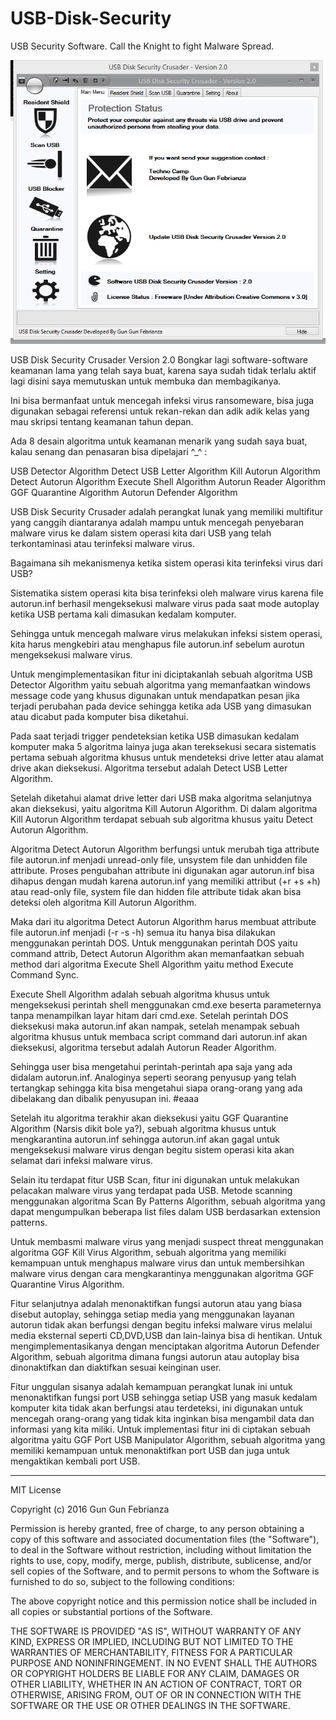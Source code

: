 # USB-Disk-Security
USB Security Software. Call the Knight to fight Malware Spread.

<img src="crusader.PNG">

USB Disk Security Crusader Version 2.0 
Bongkar lagi software-software keamanan lama yang telah saya buat, karena saya sudah tidak terlalu aktif lagi disini saya memutuskan untuk membuka dan membagikanya.

Ini bisa bermanfaat untuk mencegah infeksi virus ransomeware, bisa juga digunakan sebagai referensi untuk rekan-rekan dan adik adik kelas yang mau skripsi tentang keamanan tahun depan. 

Ada 8 desain algoritma untuk keamanan menarik yang sudah saya buat, kalau senang dan penasaran bisa dipelajari ^_^ :

USB Detector Algorithm
Detect USB Letter Algorithm
Kill Autorun Algorithm
Detect Autorun Algorithm
Execute Shell Algorithm
Autorun Reader Algorithm
GGF Quarantine Algorithm
Autorun Defender Algorithm

USB Disk Security Crusader adalah perangkat lunak yang memiliki multifitur yang canggih diantaranya adalah mampu untuk mencegah penyebaran malware virus ke dalam sistem operasi kita dari USB yang telah terkontaminasi atau terinfeksi malware virus. 

Bagaimana sih mekanismenya ketika sistem operasi kita terinfeksi virus dari USB?

Sistematika sistem operasi kita bisa terinfeksi oleh malware virus karena file autorun.inf berhasil mengeksekusi malware virus pada saat mode autoplay ketika USB pertama kali dimasukan kedalam komputer. 

Sehingga untuk mencegah malware virus melakukan infeksi sistem operasi, kita harus mengkebiri atau menghapus file autorun.inf sebelum aurotun mengeksekusi malware virus. 

Untuk mengimplementasikan fitur ini diciptakanlah sebuah algoritma USB Detector Algorithm yaitu sebuah algoritma yang memanfaatkan windows message code yang khusus digunakan untuk mendapatkan pesan jika terjadi perubahan pada device sehingga ketika ada USB yang dimasukan atau dicabut pada komputer bisa diketahui. 

Pada saat terjadi trigger pendeteksian ketika USB dimasukan kedalam komputer maka 5 algoritma lainya juga akan tereksekusi secara sistematis pertama sebuah algoritma khusus untuk mendeteksi drive letter atau alamat drive akan dieksekusi. Algoritma tersebut adalah Detect USB Letter Algorithm. 

Setelah diketahui alamat drive letter dari USB maka algoritma selanjutnya akan dieksekusi, yaitu algoritma Kill Autorun Algorithm. Di dalam algoritma Kill Autorun Algorithm terdapat sebuah sub algoritma khusus yaitu Detect Autorun Algorithm.
 
Algoritma Detect Autorun Algorithm berfungsi untuk merubah tiga attribute file autorun.inf menjadi unread-only file, unsystem file dan unhidden file attribute. Proses pengubahan attribute ini digunakan agar autorun.inf bisa dihapus dengan mudah karena autorun.inf yang memiliki attribut (+r +s +h)  atau read-only file, system file dan hidden file attribute tidak akan bisa deteksi oleh algoritma Kill Autorun Algorithm. 

Maka dari itu algoritma Detect Autorun Algorithm harus membuat attribute file autorun.inf menjadi (-r -s -h) semua itu hanya bisa dilakukan menggunakan perintah DOS. Untuk menggunakan perintah DOS yaitu command attrib, Detect Autorun Algorithm akan memanfaatkan sebuah method dari algoritma Execute Shell Algorithm yaitu method Execute Command Sync. 

Execute Shell Algorithm adalah sebuah algoritma khusus untuk mengeksekusi perintah shell menggunakan cmd.exe beserta parameternya tanpa menampilkan layar hitam dari cmd.exe. Setelah perintah DOS dieksekusi maka autorun.inf akan nampak, setelah menampak sebuah algoritma khusus untuk membaca script command dari autorun.inf akan dieksekusi, algoritma tersebut adalah Autorun Reader Algorithm. 

Sehingga user bisa mengetahui perintah-perintah apa saja yang ada didalam autorun.inf. Analoginya seperti seorang penyusup yang telah tertangkap sehingga kita bisa mengetahui siapa orang-orang yang ada dibelakang dan dibalik penyusupan ini. #eaaa 

Setelah itu algoritma terakhir akan dieksekusi yaitu GGF Quarantine Algorithm (Narsis dikit bole ya?), sebuah algoritma khusus untuk mengkarantina autorun.inf sehingga autorun.inf akan gagal untuk mengeksekusi malware virus dengan begitu sistem operasi kita akan selamat dari infeksi malware virus. 

Selain itu terdapat fitur USB Scan, fitur ini digunakan untuk melakukan pelacakan malware virus yang terdapat pada USB. Metode scanning menggunakan algoritma Scan By Patterns Algorithm, sebuah algoritma yang dapat mengumpulkan beberapa list files dalam USB berdasarkan extension patterns. 

Untuk membasmi malware virus yang menjadi suspect threat menggunakan algoritma GGF Kill Virus Algorithm, sebuah algoritma yang memiliki kemampuan untuk menghapus malware virus dan untuk membersihkan malware virus dengan cara mengkarantinya menggunakan algoritma GGF Quarantine Virus Algorithm. 

Fitur selanjutnya adalah menonaktifkan fungsi autorun atau yang biasa disebut autoplay, sehingga setiap media yang menggunakan layanan autorun tidak akan berfungsi dengan begitu infeksi malware virus melalui media eksternal seperti CD,DVD,USB dan lain-lainya bisa di hentikan. Untuk mengimplementasikanya dengan menciptakan algoritma Autorun Defender Algorithm, sebuah algoritma dimana fungsi autorun atau autoplay bisa dinonaktifkan dan diaktifkan sesuai keinginan user.  

Fitur unggulan sisanya adalah kemampuan perangkat lunak ini untuk menonaktifkan fungsi port USB sehingga setiap USB yang masuk kedalam komputer kita tidak akan berfungsi atau terdeteksi, ini digunakan untuk mencegah orang-orang yang tidak kita inginkan bisa mengambil data dan informasi yang kita miliki. Untuk implementasi fitur ini di ciptakan sebuah algoritma yaitu GGF Port USB Manipulator Algorithm, sebuah algoritma yang memiliki kemampuan untuk menonaktifkan port USB dan juga untuk mengaktikan kembali port USB.

----------------
MIT License

Copyright (c) 2016 Gun Gun Febrianza

Permission is hereby granted, free of charge, to any person obtaining a copy of this software and associated documentation files (the "Software"), to deal in the Software without restriction, including without limitation the rights to use, copy, modify, merge, publish, distribute, sublicense, and/or sell copies of the Software, and to permit persons to whom the Software is furnished to do so, subject to the following conditions:

The above copyright notice and this permission notice shall be included in all copies or substantial portions of the Software.

THE SOFTWARE IS PROVIDED "AS IS", WITHOUT WARRANTY OF ANY KIND, EXPRESS OR IMPLIED, INCLUDING BUT NOT LIMITED TO THE WARRANTIES OF MERCHANTABILITY, FITNESS FOR A PARTICULAR PURPOSE AND NONINFRINGEMENT. IN NO EVENT SHALL THE AUTHORS OR COPYRIGHT HOLDERS BE LIABLE FOR ANY CLAIM, DAMAGES OR OTHER LIABILITY, WHETHER IN AN ACTION OF CONTRACT, TORT OR OTHERWISE, ARISING FROM, OUT OF OR IN CONNECTION WITH THE SOFTWARE OR THE USE OR OTHER DEALINGS IN THE SOFTWARE.
